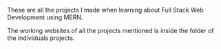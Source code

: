 These are all the projects I made when learning about Full Stack Web Development using MERN.

The working websites of all the projects mentioned is inside the folder of the individuals projects.
